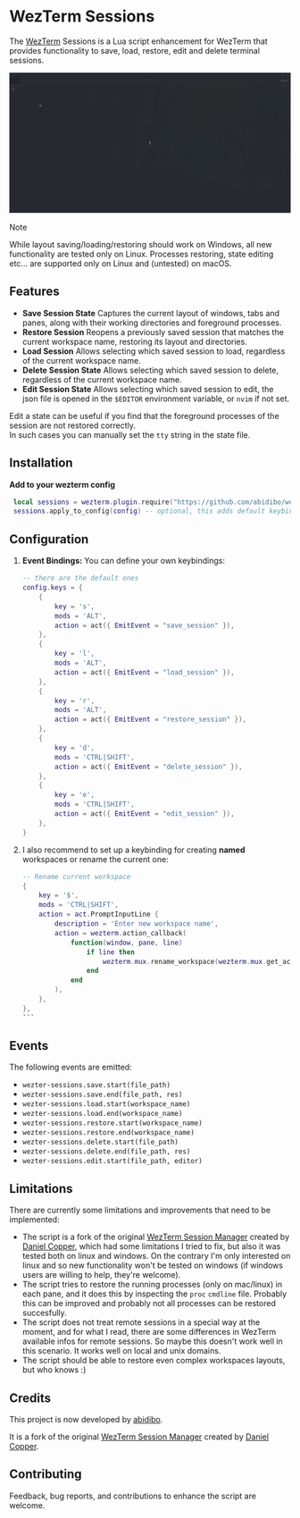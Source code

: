 # WezTerm Sessions

The [WezTerm](https://wezfurlong.org/wezterm/) Sessions is a Lua script enhancement for WezTerm that provides functionality to save, load, restore, edit and delete terminal sessions.

![WezTerm Sessions](./screen.gif)

> [!NOTE]
> While layout saving/loading/restoring should work on Windows, all new functionality are tested only on Linux. Processes restoring, state editing etc... are supported only on Linux and (untested) on macOS.

## Features

- **Save Session State** Captures the current layout of windows, tabs and panes,
  along with their working directories and foreground processes.
- **Restore Session** Reopens a previously saved session that matches the
  current workspace name, restoring its layout and directories.
- **Load Session** Allows selecting which saved session to
  load, regardless of the current workspace name.
- **Delete Session State** Allows selecting which saved session to
  delete, regardless of the current workspace name.
- **Edit Session State** Allows selecting which saved session to
  edit, the json file is opened in the `$EDITOR` environment variable, or `nvim` if not set.

Edit a state can be useful if you find that the foreground processes of the session are not restored correctly.  
In such cases you can manually set the `tty` string in the state file.

## Installation

**Add to your wezterm config**

   ```lua
    local sessions = wezterm.plugin.require("https://github.com/abidibo/wezterm-sessions")
    sessions.apply_to_config(config) -- optional, this adds default keybindings
   ```

## Configuration

1. **Event Bindings:** You can define your own keybindings:

    ```lua
    -- there are the default ones
    config.keys = {
        {
            key = 's',
            mods = 'ALT',
            action = act({ EmitEvent = "save_session" }),
        },
        {
            key = 'l',
            mods = 'ALT',
            action = act({ EmitEvent = "load_session" }),
        },
        {
            key = 'r',
            mods = 'ALT',
            action = act({ EmitEvent = "restore_session" }),
        },
        {
            key = 'd',
            mods = 'CTRL|SHIFT',
            action = act({ EmitEvent = "delete_session" }),
        },
        {
            key = 'e',
            mods = 'CTRL|SHIFT',
            action = act({ EmitEvent = "edit_session" }),
        },
    }
   ```

2. I also recommend to set up a keybinding for creating **named** workspaces or rename the current one:

    ````lua 
    -- Rename current workspace
    {
        key = '$',
        mods = 'CTRL|SHIFT',
        action = act.PromptInputLine {
            description = 'Enter new workspace name',
            action = wezterm.action_callback(
                function(window, pane, line)
                    if line then
                        wezterm.mux.rename_workspace(wezterm.mux.get_active_workspace(), line)
                    end
                end
            ),
        },
    },
    ```
   
## Events

The following events are emitted:

- `wezter-sessions.save.start(file_path)`
- `wezter-sessions.save.end(file_path, res)`
- `wezter-sessions.load.start(workspace_name)`
- `wezter-sessions.load.end(workspace_name)`
- `wezter-sessions.restore.start(workspace_name)`
- `wezter-sessions.restore.end(workspace_name)`
- `wezter-sessions.delete.start(file_path)`
- `wezter-sessions.delete.end(file_path, res)`
- `wezter-sessions.edit.start(file_path, editor)`

## Limitations

There are currently some limitations and improvements that need to be implemented:

- The script is a fork of the original [WezTerm Session Manager](https://github.com/danielcopper/wezterm-session-manager) created by [Daniel Copper](https://github.com/danielcopper),
which had some limitations I tried to fix, but also it was tested both on linux and windows. On the contrary I'm only interested on linux and so new functionality won't be tested on windows (if windows users are willing to help, they're welcome).
- The script tries to restore the running processes (only on mac/linux) in each pane, and it does this by inspecting the `proc` `cmdline` file. Probably this can be improved and probably 
not all processes can be restored succesfully.
- The script does not treat remote sessions in a special way at the moment, and for what I read, there are some differences in WezTerm available infos for remote sessions. So maybe this doesn't work well in this scenario. It works well on local and unix domains.
- The script should be able to restore even complex workspaces layouts, but who knows :)

## Credits

This project is now developed by [abidibo](https://github.com/abidibo). 

It is a fork of the original [WezTerm Session Manager](https://github.com/danielcopper/wezterm-session-manager) created by [Daniel Copper](https://github.com/danielcopper).

## Contributing

Feedback, bug reports, and contributions to enhance the script are welcome.
